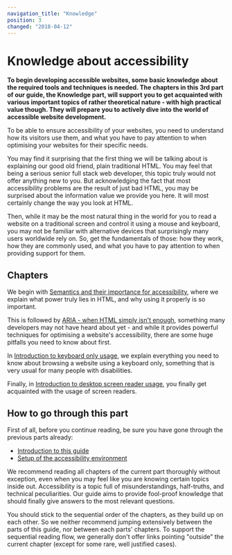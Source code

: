 ```yaml
---
navigation_title: "Knowledge"
position: 3
changed: "2018-04-12"
---
```


# Knowledge about accessibility

**To begin developing accessible websites, some basic knowledge about the required tools and techniques is needed. The chapters in this 3rd part of our guide, the Knowledge part, will support you to get acquainted with various important topics of rather theoretical nature - with high practical value though. They will prepare you to actively dive into the world of accessible website development.**

To be able to ensure accessibility of your websites, you need to understand how its visitors use them, and what you have to pay attention to when optimising your websites for their specific needs.

You may find it surprising that the first thing we will be talking about is explaining our good old friend, plain traditional HTML. You may feel that being a serious senior full stack web developer, this topic truly would not offer anything new to you. But acknowledging the fact that most accessibility problems are the result of just bad HTML, you may be surprised about the information value we provide you here. It will most certainly change the way you look at HTML.

Then, while it may be the most natural thing in the world for you to read a website on a traditional screen and control it using a mouse and keyboard, you may not be familiar with alternative devices that surprisingly many users worldwide rely on. So, get the fundamentals of those: how they work, how they are commonly used, and what you have to pay attention to when providing support for them.

## Chapters

We begin with [Semantics and their importance for accessibility](/knowledge/semantics), where we explain what power truly lies in HTML, and why using it properly is so important.

This is followed by [ARIA - when HTML simply isn't enough](/knowledge/aria), something many developers may not have heard about yet - and while it provides powerful techniques for optimising a website's accessibility, there are some huge pitfalls you need to know about first.

In [Introduction to keyboard only usage](/knowledge/keyboard-only), we explain everything you need to know about browsing a website using a keyboard only, something that is very usual for many people with disabilities.

Finally, in [Introduction to desktop screen reader usage](/knowledge/desktop-screen-readers), you finally get acquainted with the usage of screen readers.

## How to go through this part

First of all, before you continue reading, be sure you have gone through the previous parts already:

- [Introduction to this guide](/intro)
- [Setup of the accessibility environment](/setup)

We recommend reading all chapters of the current part thoroughly without exception, even when you may feel like you are knowing certain topics inside out. Accessibility is a topic full of misunderstandings, half-truths, and technical peculiarities. Our guide aims to provide fool-proof knowledge that should finally give answers to the most relevant questions.

You should stick to the sequential order of the chapters, as they build up on each other. So we neither recommend jumping extensively between the parts of this guide, nor between each parts' chapters. To support the sequential reading flow, we generally don't offer links pointing "outside" the current chapter (except for some rare, well justified cases).